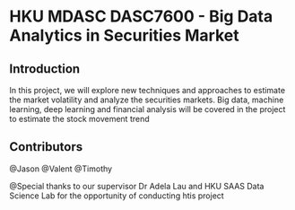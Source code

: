 # HKU MDASC DASC7600 - Big Data Analytics in Securities Market

## Introduction
In this project, we will explore new techniques and approaches to estimate the market volatility and analyze the securities markets. Big data, machine learning, deep learning and financial analysis will be covered in the project to estimate the stock movement trend


## Contributors
@Jason
@Valent
@Timothy

@Special thanks to our supervisor Dr Adela Lau and HKU SAAS Data Science Lab for the opportunity of conducting htis project
